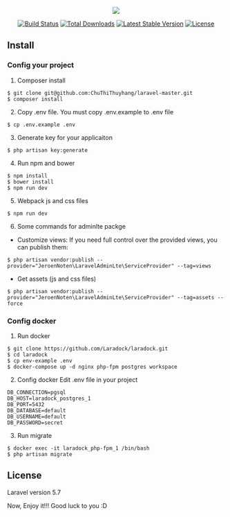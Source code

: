 <p align="center"><img src="https://laravel.com/assets/img/components/logo-laravel.svg"></p>

<p align="center">
<a href="https://travis-ci.org/laravel/framework"><img src="https://travis-ci.org/laravel/framework.svg" alt="Build Status"></a>
<a href="https://packagist.org/packages/laravel/framework"><img src="https://poser.pugx.org/laravel/framework/d/total.svg" alt="Total Downloads"></a>
<a href="https://packagist.org/packages/laravel/framework"><img src="https://poser.pugx.org/laravel/framework/v/stable.svg" alt="Latest Stable Version"></a>
<a href="https://packagist.org/packages/laravel/framework"><img src="https://poser.pugx.org/laravel/framework/license.svg" alt="License"></a>
</p>

## Install

### Config your project 
1. Composer install

```
$ git clone git@github.com:ChuThiThuyhang/laravel-master.git
$ composer install
```
2. Copy .env file. You must copy .env.example to .env file

```
$ cp .env.example .env
```
3. Generate key for your applicaiton

```
$ php artisan key:generate
```

4. Run npm and bower

```
$ npm install
$ bower install
$ npm run dev
```
5. Webpack js and css files

```
$ npm run dev
```

6. Some commands for adminlte packge

- Customize views: If you need full control over the provided views, you can publish them:

```
$ php artisan vendor:publish --provider="JeroenNoten\LaravelAdminLte\ServiceProvider" --tag=views
```

- Get assets (js and css files)

```
$ php artisan vendor:publish --provider="JeroenNoten\LaravelAdminLte\ServiceProvider" --tag=assets --force
```

### Config docker

1. Run docker

```
$ git clone https://github.com/Laradock/laradock.git
$ cd laradock
$ cp env-example .env
$ docker-compose up -d nginx php-fpm postgres workspace

```

2. Config docker
Edit .env file in your project

```
DB_CONNECTION=pgsql
DB_HOST=laradock_postgres_1
DB_PORT=5432
DB_DATABASE=default
DB_USERNAME=default
DB_PASSWORD=secret
```

3. Run migrate

```
$ docker exec -it laradock_php-fpm_1 /bin/bash
$ php artisan migrate
```

## License

Laravel version 5.7

Now, Enjoy it!!! Good luck to you :D
